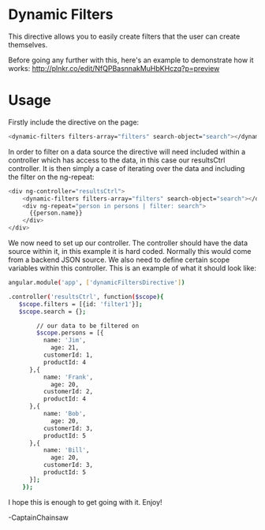# Dynamic Filters

This directive allows you to easily create filters that the user can create themselves.  

Before going any further with this, here's an example to demonstrate how it works:
http://plnkr.co/edit/NfQPBasnnakMuHbKHczq?p=preview


# Usage

Firstly include the directive on the page:

```sh
<dynamic-filters filters-array="filters" search-object="search"></dynamic-filters>

```

In order to filter on a data source the directive will need included within a controller which has access to the data, in this case our resultsCtrl controller.  It is then simply a case of iterating over the data and including the filter on the ng-repeat:

```sh
<div ng-controller="resultsCtrl">
    <dynamic-filters filters-array="filters" search-object="search"></dynamic-filters>
    <div ng-repeat="person in persons | filter: search">
      {{person.name}}
    </div>
</div>
```

We now need to set up our controller.  The controller should have the data source within it, in this example it is hard coded.  Normally this would come from a backend JSON source.  We also need to define certain scope variables within this controller.  This is an example of what it should look like:

```sh
angular.module('app', ['dynamicFiltersDirective'])

.controller('resultsCtrl', function($scope){
   $scope.filters = [{id: 'filter1'}];
   $scope.search = {};

        // our data to be filtered on
	    $scope.persons = [{
          name: 'Jim',
         	age: 21,
          customerId: 1,
          productId: 4
      },{
          name: 'Frank',
         	age: 20,
          customerId: 2,
          productId: 4
      },{
          name: 'Bob',
         	age: 20,
          customerId: 3,
          productId: 5
      },{
          name: 'Bill',
         	age: 20,
          customerId: 3,
          productId: 5
      }];
	});
```

I hope this is enough to get going with it.  Enjoy!

-CaptainChainsaw

